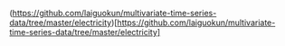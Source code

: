 (https://github.com/laiguokun/multivariate-time-series-data/tree/master/electricity)[https://github.com/laiguokun/multivariate-time-series-data/tree/master/electricity]

